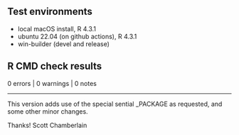 ## Test environments

* local macOS install, R 4.3.1
* ubuntu 22.04 (on github actions), R 4.3.1
* win-builder (devel and release)

## R CMD check results

0 errors | 0 warnings | 0 notes

---

This version adds use of the special sential _PACKAGE as requested, and some other minor changes.

Thanks! 
Scott Chamberlain
